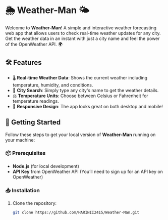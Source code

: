 # 🌦️ Weather-Man 🌤️

Welcome to **Weather-Man**! A simple and interactive weather forecasting web app that allows users to check real-time weather updates for any city. Get the weather data in an instant with just a city name and feel the power of the OpenWeather API. 🌍

## 🛠️ Features

- 🌡️ **Real-time Weather Data**: Shows the current weather including temperature, humidity, and conditions.
- 🌆 **City Search**: Simply type any city's name to get the weather details.
- ⚖️ **Temperature Units**: Choose between Celsius or Fahrenheit for temperature readings.
- 📱 **Responsive Design**: The app looks great on both desktop and mobile!

## 🚀 Getting Started

Follow these steps to get your local version of **Weather-Man** running on your machine:

### 📦 Prerequisites

- **Node.js** (for local development)
- **API Key** from OpenWeather API (You’ll need to sign up for an API key on OpenWeather)

### 📥 Installation

1. Clone the repository:
   ```bash
   git clone https://github.com/HARINII2415/Weather-Man.git
